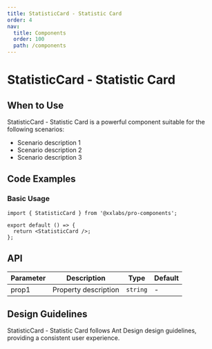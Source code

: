 ```yaml
---
title: StatisticCard - Statistic Card
order: 4
nav:
  title: Components
  order: 100
  path: /components
---
```


# StatisticCard - Statistic Card

## When to Use

StatisticCard - Statistic Card is a powerful component suitable for the following scenarios:

- Scenario description 1
- Scenario description 2
- Scenario description 3

## Code Examples

### Basic Usage

```tsx
import { StatisticCard } from '@xxlabs/pro-components';

export default () => {
  return <StatisticCard />;
};
```

## API

| Parameter | Description          | Type     | Default |
| --------- | -------------------- | -------- | ------- |
| prop1     | Property description | `string` | -       |

## Design Guidelines

StatisticCard - Statistic Card follows Ant Design design guidelines, providing a consistent user experience.
